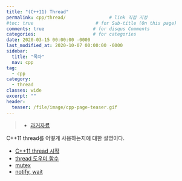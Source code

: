 ```yaml
---
title: "(C++11) Thread"
permalink: cpp/thread/                # link 직접 지정
#toc: true                       # for Sub-title (On this page)
comments: true                  # for disqus Comments
categories:                     # for categories
date: 2020-03-15 00:00:00 -0000
last_modified_at: 2020-10-07 00:00:00 -0000
sidebar:
  title: "목차"
  nav: cpp
tag:
  - cpp
category:
  - thread
classes: wide
excerpt: ""
header:
  teaser: /file/image/cpp-page-teaser.gif
---
```


> * [과거자료](https://8bitscoding.github.io/cpp-thread/)

C++11 thread를 어떻게 사용하는지에 대한 설명이다.

* [C++11 thread 시작](/cpp/cpp11-thread/start/)
* [thread 도우미 함수](/cpp/cpp11-thread/help-func/)
* [mutex](/cpp/cpp11-thread/mutex/)
* [notify, wait](/cpp/cpp11-thread/notify-wait/)